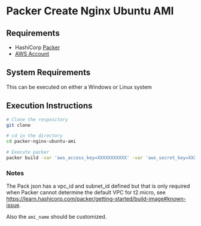 # Packer Create Nginx Ubuntu AMI

## Requirements

- HashiCorp [Packer](https://www.packer.io/downloads/)
- [AWS Account](https://aws.amazon.com/console/)

## System Requirements

This can be executed on either a Windows or Linux system

## Execution Instructions

```bash
# Clone the respository
git clone

# cd in the directory
cd packer-nginx-ubuntu-ami

# Execute packer
packer build -var 'aws_access_key=XXXXXXXXXXX' -var 'aws_secret_key=XXXXXXXXXXXXXXXXXXXXXXXX' ubuntu-nginx.json
```

### Notes

The Pack json has a vpc_id and subnet_id defined but that is only required when Packer cannot determine the default VPC for t2.micro, see https://learn.hashicorp.com/packer/getting-started/build-image#known-issue.

Also the `ami_name` should be customized.
